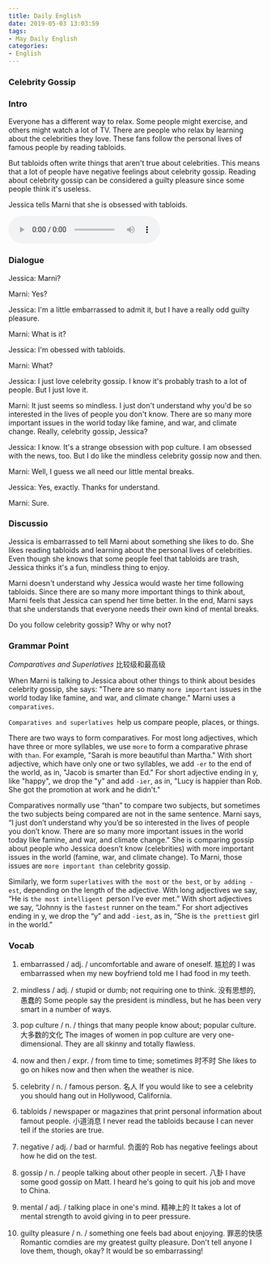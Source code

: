 ```yaml
---
title: Daily English
date: 2019-05-03 13:03:59
tags:
- May Daily English
categories:
- English
---
```


### Celebrity Gossip

### Intro
Everyone has a different way to relax. Some people might exercise, and others  might watch a lot of TV. There are people who relax by learning about the celebrities they love. These fans follow the personal lives of famous people by reading tabloids.

But tabloids often write things that aren't true about celebrities. This means that a lot of people have negative feelings about celebrity gossip. Reading about celebrity gossip can be considered a guilty pleasure since some people think it's useless.

Jessica tells Marni that she is obsessed with tabloids. 

<audio controls>
  <source src="https://audio.englishbaby.com/standard_lesson/dialog_audio/0000/0000/0006/6887_1429219250_898923.mp3"/> 
</audio>

### Dialogue
Jessica: Marni?

Marni: Yes?

Jessica: I'm a little embarrassed to admit it, but I have a really odd guilty pleasure.

Marni: What is it?

Jessica: I'm obessed with tabloids.

Marni: What?

Jessica: I just love celebrity gossip. I know it's probably trash to a lot of people. But I just love it.

Marni: It just seems so mindless. I just don't understand why you'd be so interested in the lives of people you don't know. There are so many more important issues in the world today like famine, and war, and climate change. Really, celebrity gossip, Jessica?

Jessica: I know. It's a strange obsession with pop culture. I am obsessed with the news, too. But I do like the mindless celebrity gossip now and then.

Marni: Well, I guess we all need our little mental breaks.

Jessica: Yes, exactly. Thanks for understand.

Marni: Sure.

### Discussio
Jessica is embarrassed to tell Marni about something she likes to do. She likes reading tabloids and learning about the personal lives of celebrities. Even though she knows that some people feel that tabloids are trash, Jessica thinks it's a fun, mindless thing to enjoy.

Marni doesn't understand why Jessica would waste her time following tabloids. Since there are so many more important things to think about, Marni feels that Jessica can spend her time better. In the end, Marni says that she understands that everyone needs their own kind of mental breaks.

Do you follow celebrity gossip? Why or why not?

### Grammar Point
*Comparatives and Superlatives* 比较级和最高级

When Marni is talking to Jessica about other things to think about besides celebrity gossip, she says: "There are so many `more important` issues in the world today like famine, and war, and climate change." Marni uses a `comparatives`.

`Comparatives and superlatives `help us compare people, places, or things.

There are two ways to form comparatives. For most long adjectives, which have three or more syllables, we use `more` to form a comparative phrase with `than`. For example, "Sarah is more beautiful than Martha." With short adjective, which have only one or two syllables, we add `-er` to the end of the world, as in, "Jacob is smarter than Ed." For short adjective ending in y, like "happy", we drop the "y" and add `-ier`, as in, "Lucy is happier than Rob. She got the promotion at work and he didn't."

Comparatives normally use “than” to compare two subjects, but sometimes the two subjects being compared are not in the same sentence. Marni says, “I just don’t understand why you’d be so interested in the lives of people you don’t know. There are so many more important issues in the world today like famine, and war, and climate change.” She is comparing gossip about people who Jessica doesn’t know (celebrities) with more important issues in the world (famine, war, and climate change). To Marni, those issues are `more important than` celebrity gossip.

Similarly, we form `superlatives` with `the most` or `the best`, or `by adding -est`, depending on the length of the adjective. With long adjectives we say, “He is `the most intelligent `person I’ve ever met.” With short adjectives we say, “Johnny is the `fastest` runner on the team.” For short adjectives ending in y, we drop the “y” and add `-iest`, as in, “She is `the prettiest` girl in the world.”

### Vocab
1. embarrassed / adj. / uncomfortable and aware of oneself. 尴尬的
  I was embarrassed when my new boyfriend told me I had food in my teeth.

2. mindless / adj. / stupid or dumb; not requiring one to think. 没有思想的, 愚蠢的
  Some people say the president is mindless, but he has been very smart in a number of ways.

3. pop culture / n. / things that many people know about; popular culture. 大多数的文化
  The images of women in pop culture are very one-dimensional. They are all skinny and totally flawless.

4. now and then / expr. / from time to time; sometimes 时不时
  She likes to go on hikes now and then when the weather is nice.

5. celebrity / n. / famous person. 名人
  If you would like to see a celebrity you should hang out in Hollywood, California.

6. tabloids / newspaper or magazines that print personal information about famout people. 小道消息
  I never read the tabloids because I can never tell if the stories are true.

7. negative / adj. / bad or harmful. 负面的
  Rob has negative feelings about how he did on the test.

8. gossip / n. / people talking about other people in secert. 八卦
  I have some good gossip on Matt. I heard he's going to quit his job and move to China.

9. mental / adj. / talking place in one's mind. 精神上的
  It takes a lot of mental strength to avoid giving in to peer pressure.

10. guilty pleasure / n. / something one feels bad about enjoying. 罪恶的快感
  Romantic comdies are my greatest guilty pleasure. Don't tell anyone I love them, though, okay? It would be so embarrassing!